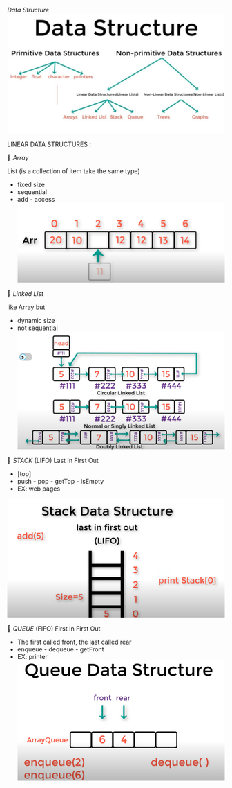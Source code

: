 *Data Structure*
![data_structure](images/dataStracture2.jpeg)


LINEAR DATA STRUCTURES :

👾 *Array*

List (is a collection of item take the same type)
- fixed size 
- sequential
- add - access
![array](images/array1.png)


👾 *Linked List*

like Array but 
- dynamic size
- not sequential
![linked_list](images/linked_list.PNG)


👾 *STACK* (LIFO)
Last In First Out
- [top]
- push - pop - getTop - isEmpty
- EX: web pages

![stack](images/stack.png)


👾 *QUEUE* (FIFO)
First In First Out
- The first called front, the last called rear
- enqueue - dequeue - getFront
- EX: printer
![queue](images/queue.png)
